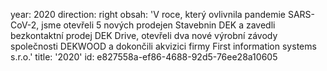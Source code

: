 year: 2020
direction: right
obsah: 'V roce, který ovlivnila pandemie SARS-CoV-2, jsme otevřeli 5 nových prodejen Stavebnin DEK a zavedli bezkontaktní prodej DEK Drive, otevřeli dva nové výrobní závody společnosti DEKWOOD a dokončili akvizici firmy First information systems s.r.o.'
title: '2020'
id: e827558a-ef86-4688-92d5-76ee28a10605
